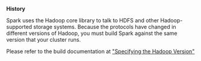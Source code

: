**History**

Spark uses the Hadoop core library to talk to HDFS and other Hadoop-supported
storage systems. Because the protocols have changed in different versions of
Hadoop, you must build Spark against the same version that your cluster runs.


Please refer to the build documentation at
["Specifying the Hadoop Version"](http://spark.apache.org/docs/latest/building-spark.html#specifying-the-hadoop-version)
